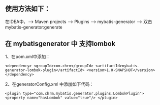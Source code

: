## 使用方法如下：
在IDEA中，--> Maven projects --> Plugins --> mybatis-generator --> 双击 mybatis-generator:generate

## 在 mybatisgenerator 中 支持lombok
1、在pom.xml中添加： 

``
<dependency>
    <groupId>com.chrm</groupId>
    <artifactId>mybatis-generator-lombok-plugin</artifactId>
    <version>1.0-SNAPSHOT</version>
</dependency>
``

2、在generatorConfig.xml 中添加如下代码：

``
<plugin type="com.chrm.mybatis.generator.plugins.LombokPlugin">
    <property name="hasLombok" value="true"/>
</plugin>
``